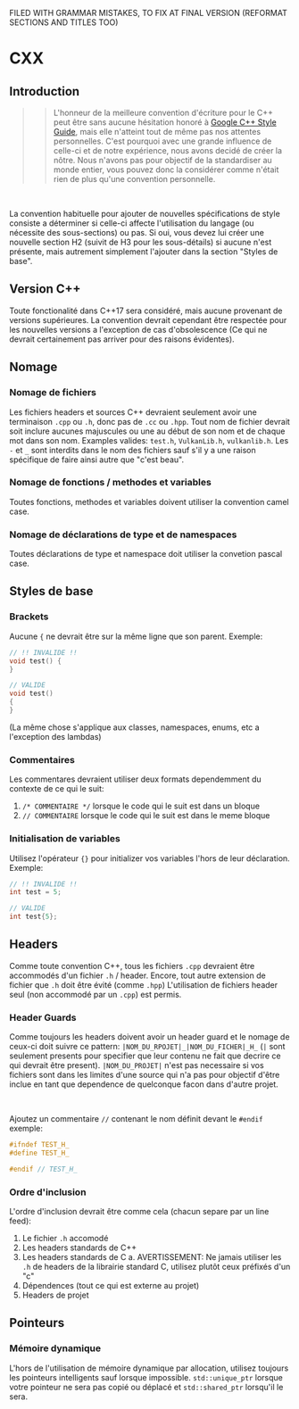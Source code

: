 FILED WITH GRAMMAR MISTAKES, TO FIX AT FINAL VERSION (REFORMAT SECTIONS AND TITLES TOO)
 
# CXX

## Introduction

>> L'honneur de la meilleure convention d'écriture pour le C++ peut être sans aucune hésitation honoré à <a href="https://google.github.io/styleguide/cppguide.html#General_Naming_Rules">Google C++ Style Guide</a>, mais elle n'atteint tout de même pas nos attentes personnelles. C'est pourquoi avec une grande influence de celle-ci et de notre expérience, nous avons decidé de créer la nôtre. Nous n'avons pas pour objectif de la standardiser au monde entier, vous pouvez donc la considérer comme n'était rien de plus qu'une convention personnelle.

<br />

La convention habituelle pour ajouter de nouvelles spécifications de style consiste a déterminer si celle-ci affecte l'utilisation du langage (ou nécessite des sous-sections) ou pas. Si oui, vous devez lui créer une nouvelle section H2 (suivit de H3 pour les sous-détails) si aucune n'est présente, mais autrement simplement l'ajouter dans la section "Styles de base". 
   
## Version C++

   Toute fonctionalité dans C++17 sera considéré, mais aucune provenant de versions supérieures. La convention devrait cependant être respectée pour les nouvelles versions a l'exception de cas d'obsolescence (Ce qui ne devrait certainement pas arriver pour des raisons évidentes).

## Nomage

### Nomage de fichiers

   Les fichiers headers et sources C++ devraient seulement avoir une terminaison `.cpp` ou `.h`, donc pas de `.cc` ou `.hpp`. Tout nom de fichier devrait soit inclure aucunes majuscules ou une au début de son nom et de chaque mot dans son nom. Examples valides: `test.h`, `VulkanLib.h`, `vulkanlib.h`. Les `-` et `_` sont interdits dans le nom des fichiers sauf s'il y a une raison spécifique de faire ainsi autre que "c'est beau".

### Nomage de fonctions / methodes et variables

Toutes fonctions, methodes et variables doivent utiliser la convention camel case.

### Nomage de déclarations de type et de namespaces 

Toutes déclarations de type et namespace doit utiliser la convetion pascal case.

## Styles de base

### Brackets

Aucune `{` ne devrait être sur la même ligne que son parent. Exemple:

```C++
// !! INVALIDE !!
void test() {
}

// VALIDE
void test()
{
}
```

(La même chose s'applique aux classes, namespaces, enums, etc a l'exception des lambdas)

### Commentaires

Les commentares devraient utiliser deux formats dependemment du contexte de ce qui le suit:
1. `/* COMMENTAIRE */` lorsque le code qui le suit est dans un bloque
2. `// COMMENTAIRE` lorsque le code qui le suit est dans le meme bloque

### Initialisation de variables

Utilisez l'opérateur `{}` pour initializer vos variables l'hors de leur déclaration. Exemple:

```C++
// !! INVALIDE !!
int test = 5;

// VALIDE
int test{5};
```

## Headers

   Comme toute convention C++, tous les fichiers `.cpp` devraient être accommodés d'un fichier `.h` / header. Encore, tout autre extension de fichier que `.h` doit être évité (comme `.hpp`) L'utilisation de fichiers header seul (non accommodé par un `.cpp`) est permis.

### Header Guards

   Comme toujours les headers doivent avoir un header guard et le nomage de ceux-ci doit suivre ce pattern: `|NOM_DU_RPOJET|_|NOM_DU_FICHER|_H_` (`|` sont seulement presents pour specifier que leur contenu ne fait que decrire ce qui devrait être present). `|NOM_DU_PROJET|` n'est pas necessaire si vos fichiers sont dans les limites d'une source qui n'a pas pour objectif d'être inclue en tant que dependence de quelconque facon dans d'autre projet.

<br />

Ajoutez un commentaire `//` contenant le nom définit devant le `#endif` exemple:

```C++
#ifndef TEST_H_
#define TEST_H_

#endif // TEST_H_
```

### Ordre d'inclusion 

L'ordre d'inclusion devrait être comme cela (chacun separe par un line feed):
1. Le fichier `.h` accomodé
2. Les headers standards de C++
3. Les headers standards de C
   a. AVERTISSEMENT: Ne jamais utiliser les `.h` de headers de la librairie standard C, utilisez plutôt ceux préfixés d'un "c"
5. Dépendences (tout ce qui est externe au projet)
6. Headers de projet

## Pointeurs

### Mémoire dynamique

L'hors de l'utilisation de mémoire dynamique par allocation, utilisez toujours les pointeurs intelligents sauf lorsque impossible. `std::unique_ptr` lorsque votre pointeur ne sera pas copié ou déplacé et `std::shared_ptr` lorsqu'il le sera.

